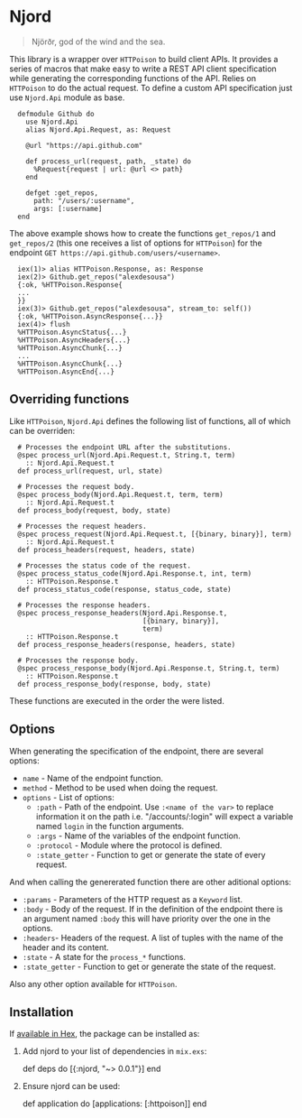 # Njord

> Njörðr, god of the wind and the sea.

This library is a wrapper over `HTTPoison` to build client APIs. It provides a
series of macros that make easy to write a REST API client specification while
generating the corresponding functions of the API. Relies on `HTTPoison` to
do the actual request. To define a custom API specification just use
`Njord.Api` module as base.

      defmodule Github do
        use Njord.Api
        alias Njord.Api.Request, as: Request

        @url "https://api.github.com"

        def process_url(request, path, _state) do
          %Request{request | url: @url <> path}
        end

        defget :get_repos,
          path: "/users/:username",
          args: [:username]
      end

The above example shows how to create the functions `get_repos/1` and
`get_repos/2` (this one receives a list of options for `HTTPoison`) for the
endpoint `GET https://api.github.com/users/<username>`.

      iex(1)> alias HTTPoison.Response, as: Response
      iex(2)> Github.get_repos("alexdesousa")
      {:ok, %HTTPoison.Response{
      ...
      }}
      iex(3)> Github.get_repos("alexdesousa", stream_to: self())
      {:ok, %HTTPoison.AsyncResponse{...}}
      iex(4)> flush
      %HTTPoison.AsyncStatus{...}
      %HTTPoison.AsyncHeaders{...}
      %HTTPoison.AsyncChunk{...}
      ...
      %HTTPoison.AsyncChunk{...}
      %HTTPoison.AsyncEnd{...}

## Overriding functions

Like `HTTPoison`, `Njord.Api` defines the following list of functions, all of
which can be overriden:

      # Processes the endpoint URL after the substitutions.
      @spec process_url(Njord.Api.Request.t, String.t, term)
        :: Njord.Api.Request.t
      def process_url(request, url, state)

      # Processes the request body.
      @spec process_body(Njord.Api.Request.t, term, term)
        :: Njord.Api.Request.t
      def process_body(request, body, state)

      # Processes the request headers.
      @spec process_request(Njord.Api.Request.t, [{binary, binary}], term)
        :: Njord.Api.Request.t
      def process_headers(request, headers, state)

      # Processes the status code of the request.
      @spec process_status_code(Njord.Api.Response.t, int, term)
        :: HTTPoison.Response.t
      def process_status_code(response, status_code, state)
      
      # Processes the response headers.
      @spec process_response_headers(Njord.Api.Response.t,
                                     [{binary, binary}],
                                     term)
        :: HTTPoison.Response.t
      def process_response_headers(response, headers, state)

      # Processes the response body.
      @spec process_response_body(Njord.Api.Response.t, String.t, term)
        :: HTTPoison.Response.t
      def process_response_body(response, body, state)

  These functions are executed in the order the were listed.

## Options

When generating the specification of the endpoint, there are several options:

  * `name` - Name of the endpoint function.
  * `method` - Method to be used when doing the request.
  * `options` - List of options:
    + `:path` - Path of the endpoint. Use `:<name of the var>` to replace
      information it on the path i.e. "/accounts/:login" will expect a
      variable named `login` in the function arguments.
    + `:args` - Name of the variables of the endpoint function.
    + `:protocol` - Module where the protocol is defined.
    + `:state_getter` - Function to get or generate the state of every request.

And when calling the genererated function there are other aditional options:
  * `:params` - Parameters of the HTTP request as a `Keyword` list.
  * `:body` - Body of the request. If in the definition of the endpoint there
    is an argument named `:body` this will have priority over the one in the
    options.
  * `:headers`-  Headers of the request. A list of tuples with the name of
    the header and its content.
  * `:state` - A state for the `process_*` functions.
  * `:state_getter` - Function to get or generate the state of the request.
  
Also any other option available for `HTTPoison`.

## Installation

If [available in Hex](https://hex.pm/docs/publish), the package can be installed as:

  1. Add njord to your list of dependencies in `mix.exs`:

        def deps do
          [{:njord, "~> 0.0.1"}]
        end

  2. Ensure njord can be used:

        def application do
          [applications: [:httpoison]]
        end

